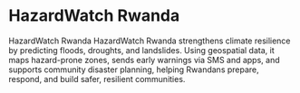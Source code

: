 # HazardWatch Rwanda
HazardWatch Rwanda HazardWatch Rwanda strengthens climate resilience by predicting floods, droughts, and landslides. Using geospatial data, it maps hazard-prone zones, sends early warnings via SMS and apps, and supports community disaster planning, helping Rwandans prepare, respond, and build safer, resilient communities.
